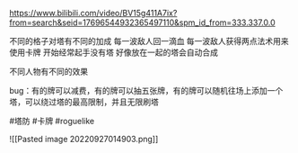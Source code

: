 https://www.bilibili.com/video/BV15g411A7ix?from=search&seid=17696544932365497110&spm_id_from=333.337.0.0

不同的格子对塔有不同的加成
每一波敌人回一滴血
每一波敌人获得两点法术用来使用卡牌
开始经常起手没有塔
好像放在一起的塔会自动合成

不同人物有不同的效果

bug：有的牌可以减费，有的牌可以抽五张牌，有的牌可以随机往场上添加一个塔，可以绕过塔的最高限制，并且无限刷塔




#塔防 #卡牌 #roguelike 

![[Pasted image 20220927014903.png]]